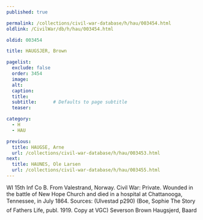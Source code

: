 ```yaml
---
published: true

permalink: /collections/civil-war-database/h/hau/003454.html
oldlink: /CivilWar/db/h/hau/003454.html

oldid: 003454

title: HAUGSJER, Brown

pagelist:
  exclude: false
  order: 3454
  image: 
  alt:
  caption:
  title:
  subtitle:      # Defaults to page subtitle
  teaser:

category: 
  - H 
  - HAU

previous:
  title: HAUGSE, Arne
  url: /collections/civil-war-database/h/hau/003453.html  
next:
  title: HAUNES, Ole Larsen
  url: /collections/civil-war-database/h/hau/003455.html   
---
```

WI 15th Inf Co B. From Valestrand, Norway. Civil War: Private. Wounded in the battle of New Hope Church and died in a hospital at Chattanooga, Tennessee, in July 1864. Sources: (Ulvestad p290) (Boe, Sophie &#147;The Story of Father&#146;s Life&#148;, publ. 1919. Copy at VGC) &#147;Severson Brown&#148; &#147;Haugsjerd, Baard&#148;